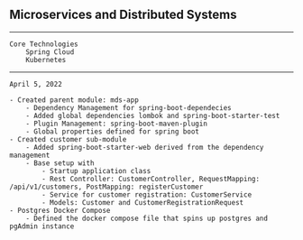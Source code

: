 Microservices and Distributed Systems
---
---
    Core Technologies
        Spring Cloud
        Kubernetes
---
    April 5, 2022

    - Created parent module: mds-app
        - Dependency Management for spring-boot-dependecies
        - Added global dependencies lombok and spring-boot-starter-test
        - Plugin Management: spring-boot-maven-plugin
        - Global properties defined for spring boot
    - Created customer sub-module
        - Added spring-boot-starter-web derived from the dependency management
        - Base setup with
            - Startup application class
            - Rest Controller: CustomerController, RequestMapping: /api/v1/customers, PostMapping: registerCustomer
            - Service for customer registration: CustomerService
            - Models: Customer and CustomerRegistrationRequest
    - Postgres Docker Compose
        - Defined the docker compose file that spins up postgres and pgAdmin instance